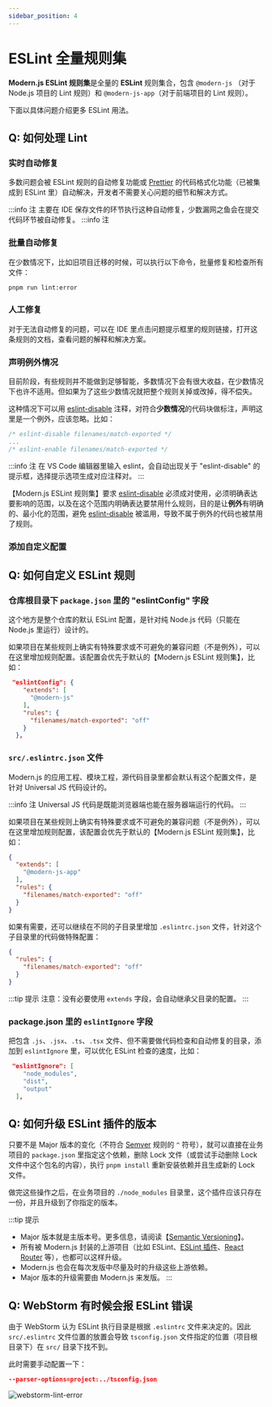 ```yaml
---
sidebar_position: 4
---
```


# ESLint 全量规则集

<!-- 参考 [实战教程 - 确认编程环境](../handbook/c03-ide/3.1-setting-up) 确保本地 IDE 环境正常。 -->

**Modern.js ESLint 规则集**是全量的 **ESLint** 规则集合，包含 `@modern-js` （对于 Node.js 项目的 Lint 规则）和 `@modern-js-app`（对于前端项目的 Lint 规则）。

下面以具体问题介绍更多 ESLint 用法。

## Q: 如何处理 Lint

### 实时自动修复

多数问题会被 ESLint 规则的自动修复功能或 [Prettier](https://prettier.io/) 的代码格式化功能（已被集成到 ESLint 里）自动解决，开发者不需要关心问题的细节和解决方式。

:::info 注
主要在 IDE 保存文件的环节执行这种自动修复，少数漏网之鱼会在提交代码环节被自动修复。
:::info 注
### 批量自动修复

在少数情况下，比如旧项目迁移的时候，可以执行以下命令，批量修复和检查所有文件：

```bash
pnpm run lint:error
```

### 人工修复

对于无法自动修复的问题，可以在 IDE 里点击问题提示框里的规则链接，打开这条规则的文档，查看问题的解释和解决方案。


### 声明例外情况

目前阶段，有些规则并不能做到足够智能，多数情况下会有很大收益，在少数情况下也许不适用。但如果为了这些少数情况就把整个规则关掉或改掉，得不偿失。

这种情况下可以用 [eslint-disable](https://eslint.org/docs/user-guide/configuring/rules#disabling-rules) 注释，对符合**少数情况**的代码块做标注，声明这里是一个例外，应该忽略。比如：

```js
/* eslint-disable filenames/match-exported */
...
/* eslint-enable filenames/match-exported */
```

:::info 注
在 VS Code 编辑器里输入 eslint，会自动出现关于 "eslint-disable" 的提示框，选择提示选项生成对应注释对。
:::

【Modern.js ESLint 规则集】要求 [eslint-disable](https://eslint.org/docs/user-guide/configuring/rules#disabling-rules) 必须成对使用，必须明确表达要影响的范围，以及在这个范围内明确表达要禁用什么规则，目的是让**例外**有明确的、最小化的范围，避免 [eslint-disable](https://eslint.org/docs/user-guide/configuring/rules#disabling-rules) 被滥用，导致不属于例外的代码也被禁用了规则。

### 添加自定义配置

<!-- 见 [如何自定义 Lint 规则](/guide/more-guides/more-about-lint#q-如何自定义-lint-规则) -->

## Q: 如何自定义 ESLint 规则

### 仓库根目录下 `package.json` 里的 "eslintConfig" 字段

这个地方是整个仓库的默认 ESLint 配置，是针对纯 Node.js 代码（只能在 Node.js 里运行）设计的。

如果项目在某些规则上确实有特殊要求或不可避免的兼容问题（不是例外），可以在这里增加规则配置。该配置会优先于默认的【Modern.js ESLint 规则集】，比如：

```json
 "eslintConfig": {
    "extends": [
      "@modern-js"
    ],
    "rules": {
      "filenames/match-exported": "off"
    }
  },

```

### `src/.eslintrc.json` 文件

Modern.js 的应用工程、模块工程，源代码目录里都会默认有这个配置文件，是针对 Universal JS 代码设计的。

:::info 注
Universal JS 代码是既能浏览器端也能在服务器端运行的代码。
:::

如果项目在某些规则上确实有特殊要求或不可避免的兼容问题（不是例外），可以在这里增加规则配置，该配置会优先于默认的【Modern.js ESLint 规则集】，比如：

```json
{
  "extends": [
    "@modern-js-app"
  ],
  "rules": {
    "filenames/match-exported": "off"
  }
}
```

如果有需要，还可以继续在不同的子目录里增加 `.eslintrc.json` 文件，针对这个子目录里的代码做特殊配置：

```json
{
  "rules": {
    "filenames/match-exported": "off"
  }
}
```

:::tip 提示
注意：没有必要使用 `extends` 字段，会自动继承父目录的配置。
:::

### package.json 里的 `eslintIgnore` 字段

把包含 `.js`、`.jsx`、`.ts`、`.tsx` 文件、但不需要做代码检查和自动修复的目录，添加到 `eslintIgnore` 里，可以优化 ESLint 检查的速度，比如：

```json
 "eslintIgnore": [
    "node_modules",
    "dist",
    "output"
  ],
```

## Q: 如何升级 ESLint 插件的版本

只要不是 Major 版本的变化（不符合 [Semver](https://semver.org/) 规则的 `^` 符号），就可以直接在业务项目的 `package.json` 里指定这个依赖，删除 Lock 文件（或尝试手动删除 Lock 文件中这个包名的内容），执行 `pnpm install` 重新安装依赖并且生成新的 Lock 文件。

做完这些操作之后，在业务项目的 `./node_modules` 目录里，这个插件应该只存在一份，并且升级到了你指定的版本。

:::tip 提示
- Major 版本就是主版本号。更多信息，请阅读【[Semantic Versioning](https://semver.org/#summary)】。
- 所有被 Modern.js 封装的上游项目（比如 ESLint、[ESLint 插件](https://eslint.org/docs/user-guide/configuring/plugins#plugins)、[React Router](https://reactrouter.com/) 等），也都可以这样升级。
- Modern.js 也会在每次发版中尽量及时的升级这些上游依赖。
- Major 版本的升级需要由 Modern.js 来发版。
:::

## Q: WebStorm 有时候会报 ESLint 错误

由于 WebStorm 认为 ESLint 执行目录是根据 `.eslintrc` 文件来决定的。因此 `src/.eslintrc` 文件位置的放置会导致 `tsconfig.json` 文件指定的位置（项目根目录下）在 `src/` 目录下找不到。

此时需要手动配置一下：

```json
--parser-options=project:../tsconfig.json
```

![webstorm-lint-error](https://lf3-static.bytednsdoc.com/obj/eden-cn/aphqeh7uhohpquloj/modern-js/docs/webstorm-lint-error.png)
